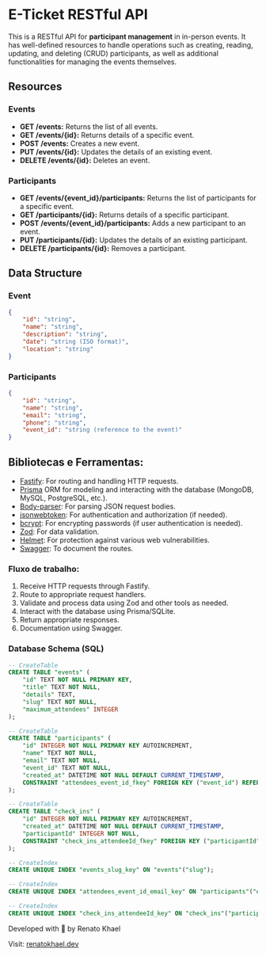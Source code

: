 # E-Ticket RESTful API

This is a RESTful API for **participant management** in in-person events. It has well-defined resources to handle operations such as creating, reading, updating, and deleting (CRUD) participants, as well as additional functionalities for managing the events themselves.

## Resources

### Events

- **GET /events:** Returns the list of all events.
- **GET /events/{id}:** Returns details of a specific event.
- **POST /events:** Creates a new event.
- **PUT /events/{id}:** Updates the details of an existing event.
- **DELETE /events/{id}:** Deletes an event.

### Participants

- **GET /events/{event_id}/participants:** Returns the list of participants for a specific event.
- **GET /participants/{id}:** Returns details of a specific participant.
- **POST /events/{event_id}/participants:** Adds a new participant to an event.
- **PUT /participants/{id}:** Updates the details of an existing participant.
- **DELETE /participants/{id}:** Removes a participant.

## Data Structure

### Event

```json
{
    "id": "string",
    "name": "string",
    "description": "string",
    "date": "string (ISO format)",
    "location": "string"
}
```
### Participants

```json
{
    "id": "string",
    "name": "string",
    "email": "string",
    "phone": "string",
    "event_id": "string (reference to the event)"
}
```
## Bibliotecas e Ferramentas:

- [Fastify](https://fastify.dev/): For routing and handling HTTP requests.
- [Prisma](https://www.prisma.io/) ORM for modeling and interacting with the database (MongoDB, MySQL, PostgreSQL, etc.).
- [Body-parser](https://www.npmjs.com/package/body-parser): For parsing JSON request bodies.
- [jsonwebtoken](https://www.npmjs.com/package/jsonwebtoken): For authentication and authorization (if needed).
- [bcrypt](https://www.npmjs.com/package/bcrypt): For encrypting passwords (if user authentication is needed).
- [Zod](https://zod.dev/): For data validation.
- [Helmet](https://helmetjs.github.io/): For protection against various web vulnerabilities.
- [Swagger](https://github.com/fastify/fastify-swagger-ui): To document the routes.

### Fluxo de trabalho:

1. Receive HTTP requests through Fastify.
2. Route to appropriate request handlers.
3. Validate and process data using Zod and other tools as needed.
4. Interact with the database using Prisma/SQLite.
5. Return appropriate responses.
6. Documentation using Swagger.



### Database Schema (SQL)

```sql
-- CreateTable
CREATE TABLE "events" (
    "id" TEXT NOT NULL PRIMARY KEY,
    "title" TEXT NOT NULL,
    "details" TEXT,
    "slug" TEXT NOT NULL,
    "maximum_attendees" INTEGER
);

-- CreateTable
CREATE TABLE "participants" (
    "id" INTEGER NOT NULL PRIMARY KEY AUTOINCREMENT,
    "name" TEXT NOT NULL,
    "email" TEXT NOT NULL,
    "event_id" TEXT NOT NULL,
    "created_at" DATETIME NOT NULL DEFAULT CURRENT_TIMESTAMP,
    CONSTRAINT "attendees_event_id_fkey" FOREIGN KEY ("event_id") REFERENCES "events" ("id") ON DELETE RESTRICT ON UPDATE CASCADE
);

-- CreateTable
CREATE TABLE "check_ins" (
    "id" INTEGER NOT NULL PRIMARY KEY AUTOINCREMENT,
    "created_at" DATETIME NOT NULL DEFAULT CURRENT_TIMESTAMP,
    "participantId" INTEGER NOT NULL,
    CONSTRAINT "check_ins_attendeeId_fkey" FOREIGN KEY ("participantId") REFERENCES "participants" ("id") ON DELETE RESTRICT ON UPDATE CASCADE
);

-- CreateIndex
CREATE UNIQUE INDEX "events_slug_key" ON "events"("slug");

-- CreateIndex
CREATE UNIQUE INDEX "attendees_event_id_email_key" ON "participants"("event_id", "email");

-- CreateIndex
CREATE UNIQUE INDEX "check_ins_attendeeId_key" ON "check_ins"("participantId");
```


Developed with 💓 by Renato Khael

Visit: [renatokhael.dev](https://renatokhael.dev)
